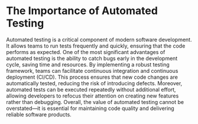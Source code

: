 # The Importance of Automated Testing

Automated testing is a critical component of modern software development. It allows teams to run tests frequently and quickly, ensuring that the code performs as expected. One of the most significant advantages of automated testing is the ability to catch bugs early in the development cycle, saving time and resources. By implementing a robust testing framework, teams can facilitate continuous integration and continuous deployment (CI/CD). This process ensures that new code changes are automatically tested, reducing the risk of introducing defects. Moreover, automated tests can be executed repeatedly without additional effort, allowing developers to refocus their attention on creating new features rather than debugging. Overall, the value of automated testing cannot be overstated—it is essential for maintaining code quality and delivering reliable software products.